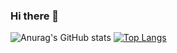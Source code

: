 ### Hi there 👋
![Anurag's GitHub stats](https://github-readme-stats.vercel.app/api?username=AaronPerezPerez&count_private=true&show_icons=true&theme=radical)
[![Top Langs](https://github-readme-stats.vercel.app/api/top-langs/?username=AaronPerezPerez&layout=compact)](https://github.com/anuraghazra/github-readme-stats)
